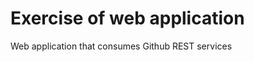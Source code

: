 Exercise of web application
===========================
Web application that consumes Github REST services

